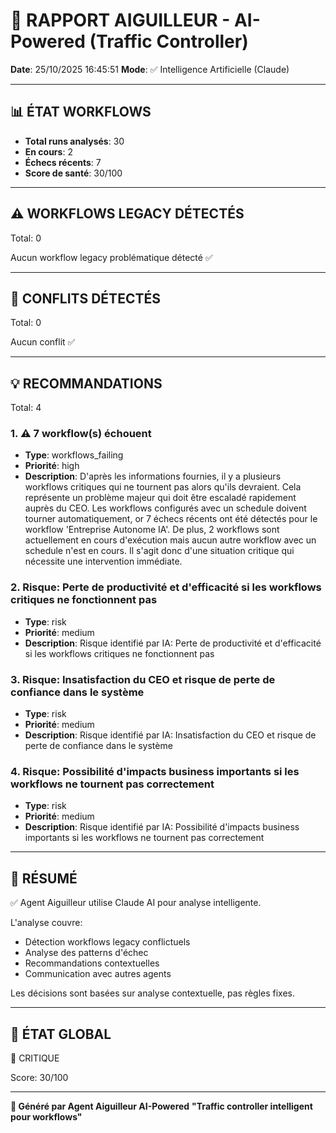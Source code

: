 # 🚦 RAPPORT AIGUILLEUR - AI-Powered (Traffic Controller)

**Date**: 25/10/2025 16:45:51
**Mode**: ✅ Intelligence Artificielle (Claude)

---

## 📊 ÉTAT WORKFLOWS

- **Total runs analysés**: 30
- **En cours**: 2
- **Échecs récents**: 7
- **Score de santé**: 30/100

---

## ⚠️  WORKFLOWS LEGACY DÉTECTÉS

Total: 0



Aucun workflow legacy problématique détecté ✅

---

## 🚨 CONFLITS DÉTECTÉS

Total: 0

Aucun conflit ✅

---

## 💡 RECOMMANDATIONS

Total: 4


### 1. ⚠️ 7 workflow(s) échouent

- **Type**: workflows_failing
- **Priorité**: high
- **Description**: D'après les informations fournies, il y a plusieurs workflows critiques qui ne tournent pas alors qu'ils devraient. Cela représente un problème majeur qui doit être escaladé rapidement auprès du CEO. Les workflows configurés avec un schedule doivent tourner automatiquement, or 7 échecs récents ont été détectés pour le workflow 'Entreprise Autonome IA'. De plus, 2 workflows sont actuellement en cours d'exécution mais aucun autre workflow avec un schedule n'est en cours. Il s'agit donc d'une situation critique qui nécessite une intervention immédiate.


### 2. Risque: Perte de productivité et d'efficacité si les workflows critiques ne fonctionnent pas

- **Type**: risk
- **Priorité**: medium
- **Description**: Risque identifié par IA: Perte de productivité et d'efficacité si les workflows critiques ne fonctionnent pas


### 3. Risque: Insatisfaction du CEO et risque de perte de confiance dans le système

- **Type**: risk
- **Priorité**: medium
- **Description**: Risque identifié par IA: Insatisfaction du CEO et risque de perte de confiance dans le système


### 4. Risque: Possibilité d'impacts business importants si les workflows ne tournent pas correctement

- **Type**: risk
- **Priorité**: medium
- **Description**: Risque identifié par IA: Possibilité d'impacts business importants si les workflows ne tournent pas correctement




---

## 🎯 RÉSUMÉ

✅ Agent Aiguilleur utilise Claude AI pour analyse intelligente.

L'analyse couvre:
- Détection workflows legacy conflictuels
- Analyse des patterns d'échec
- Recommandations contextuelles
- Communication avec autres agents

Les décisions sont basées sur analyse contextuelle, pas règles fixes.

---

## 🔄 ÉTAT GLOBAL

🔴 CRITIQUE

Score: 30/100

---

**🚦 Généré par Agent Aiguilleur AI-Powered**
**"Traffic controller intelligent pour workflows"**
